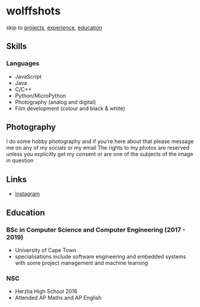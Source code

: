 # wolffshots
skip to [projects](/PROJECTS.md), [experience](/EXPERIENCE.md), [education](/EXPERIENCE.md)

## Skills
### Languages
- JavaScript
- Java
- C/C++
- Python/MicroPython
- Photography (analog and digital)
- Film development (colour and black & white)

## Photography

I do some hobby photography and if you're here about that please message me on any of my socials or my email
The rights to my photos are reserved unless you explicitly get my consent or are one of the subjects of the image in question

## Links

- [instagram](https://www.instagram.com/wolffshots)

## Education

### BSc in Computer Science and Computer Engineering (2017 - 2019)

- University of Cape Town
- specialisations include software engineering and embedded systems with some project management and machine learning

### NSC

- Herzlia High School 2016
- Attended AP Maths and AP English
